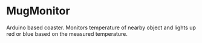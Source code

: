 # MugMonitor
Arduino based coaster. Monitors temperature of nearby object and lights up red or blue based on the measured temperature.
